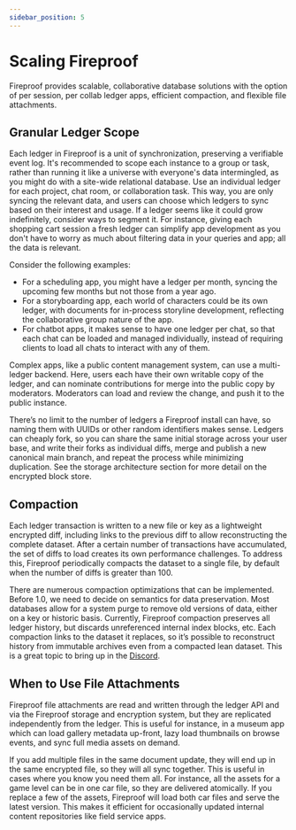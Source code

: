 ```yaml
---
sidebar_position: 5
---
```


# Scaling Fireproof

Fireproof provides scalable, collaborative database solutions with the option of per session, per collab ledger apps, efficient compaction, and flexible file attachments.

## Granular Ledger Scope

Each ledger in Fireproof is a unit of synchronization, preserving a verifiable event log. It's recommended to scope each instance to a group or task, rather than running it like a universe with everyone's data intermingled, as you might do with a site-wide relational database. Use an individual ledger for each project, chat room, or collaboration task. This way, you are only syncing the relevant data, and users can choose which ledgers to sync based on their interest and usage. If a ledger seems like it could grow indefinitely, consider ways to segment it. For instance, giving each shopping cart session a fresh ledger can simplify app development as you don't have to worry as much about filtering data in your queries and app; all the data is relevant.

Consider the following examples:

- For a scheduling app, you might have a ledger per month, syncing the upcoming few months but not those from a year ago.
- For a storyboarding app, each world of characters could be its own ledger, with documents for in-process storyline development, reflecting the collaborative group nature of the app.
- For chatbot apps, it makes sense to have one ledger per chat, so that each chat can be loaded and managed individually, instead of requiring clients to load all chats to interact with any of them.

Complex apps, like a public content management system, can use a multi-ledger backend. Here, users each have their own writable copy of the ledger, and can nominate contributions for merge into the public copy by moderators. Moderators can load and review the change, and push it to the public instance.

There’s no limit to the number of ledgers a Fireproof install can have, so naming them with UUIDs or other random identifiers makes sense. Ledgers can cheaply fork, so you can share the same initial storage across your user base, and write their forks as individual diffs, merge and publish a new canonical main branch, and repeat the process while minimizing duplication. See the storage architecture section for more detail on the encrypted block store.

## Compaction

Each ledger transaction is written to a new file or key as a lightweight encrypted diff, including links to the previous diff to allow reconstructing the complete dataset. After a certain number of transactions have accumulated, the set of diffs to load creates its own performance challenges. To address this, Fireproof periodically compacts the dataset to a single file, by default when the number of diffs is greater than 100.

There are numerous compaction optimizations that can be implemented. Before 1.0, we need to decide on semantics for data preservation. Most databases allow for a system purge to remove old versions of data, either on a key or historic basis. Currently, Fireproof compaction preserves all ledger history, but discards unreferenced internal index blocks, etc. Each compaction links to the dataset it replaces, so it’s possible to reconstruct history from immutable archives even from a compacted lean dataset. This is a great topic to bring up in the [Discord](https://discord.gg/xC55bhgf6n).

## When to Use File Attachments

Fireproof file attachments are read and written through the ledger API and via the Fireproof storage and encryption system, but they are replicated independently from the ledger. This is useful for instance, in a museum app which can load gallery metadata up-front, lazy load thumbnails on browse events, and sync full media assets on demand.

If you add multiple files in the same document update, they will end up in the same encrypted file, so they will all sync together. This is useful in cases where you know you need them all. For instance, all the assets for a game level can be in one car file, so they are delivered atomically. If you replace a few of the assets, Fireproof will load both car files and serve the latest version. This makes it efficient for occasionally updated internal content repositories like field service apps.

<!-- Figures:
Session Management: A diagram showing how to manage per session, per collab database apps.
Compaction Process: A flowchart showing the process of compaction in the context of scaling Fireproof.
Binary Attachments Usage: A diagram showing when to use binary attachments in the context of scaling Fireproof. -->
